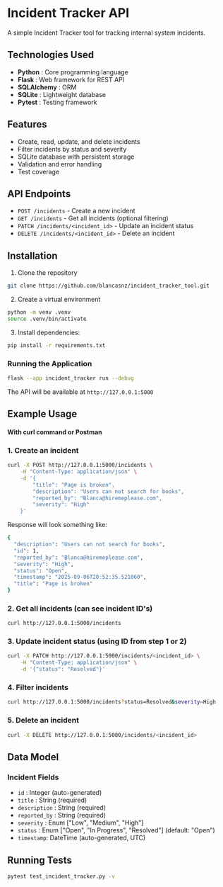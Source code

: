 # Incident Tracker API

A simple Incident Tracker tool for tracking internal system incidents.

## Technologies Used

- **Python** : Core programming language
- **Flask** : Web framework for REST API
- **SQLAlchemy** : ORM
- **SQLite** : Lightweight database
- **Pytest** : Testing framework

## Features

- Create, read, update, and delete incidents
- Filter incidents by status and severity
- SQLite database with persistent storage
- Validation and error handling
- Test coverage

## API Endpoints

- `POST /incidents` - Create a new incident
- `GET /incidents` - Get all incidents (optional filtering)
- `PATCH /incidents/<incident_id>` - Update an incident status
- `DELETE /incidents/<incident_id>` - Delete an incident

## Installation

1. Clone the repository

```bash
git clone https://github.com/blancasnz/incident_tracker_tool.git
```

2. Create a virtual environment

```bash
python -m venv .venv
source .venv/bin/activate
```

3. Install dependencies:

```bash
pip install -r requirements.txt
```

### Running the Application

```bash
flask --app incident_tracker run --debug
```

The API will be available at `http://127.0.0.1:5000`

## Example Usage

#### With curl command or Postman

### 1. Create an incident

```bash
curl -X POST http://127.0.0.1:5000/incidents \
    -H "Content-Type: application/json" \
    -d '{
        "title": "Page is broken",
        "description": "Users can not search for books",
        "reported_by": "Blanca@hiremeplease.com",
        "severity": "High"
    }'
```

Response will look something like:

```bash
{
  "description": "Users can not search for books",
  "id": 1,
  "reported_by": "Blanca@hiremeplease.com",
  "severity": "High",
  "status": "Open",
  "timestamp": "2025-09-06T20:52:35.521060",
  "title": "Page is broken"
}
```

### 2. Get all incidents (can see incident ID's)

```bash
curl http://127.0.0.1:5000/incidents
```

### 3. Update incident status (using ID from step 1 or 2)

```bash
curl -X PATCH http://127.0.0.1:5000/incidents/<incident_id> \
    -H "Content-Type: application/json" \
    -d '{"status": "Resolved"}'
```

### 4. Filter incidents

```bash
curl http://127.0.0.1:5000/incidents?status=Resolved&severity=High
```

### 5. Delete an incident

```bash
curl -X DELETE http://127.0.0.1:5000/incidents/<incident_id>
```

## Data Model

### Incident Fields

- `id` : Integer (auto-generated)
- `title` : String (required)
- `description` : String (required)
- `reported_by` : String (required)
- `severity` : Enum ["Low", "Medium", "High"]
- `status` : Enum ["Open", "In Progress", "Resolved"] (default: "Open")
- `timestamp`: DateTime (auto-generated, UTC)

## Running Tests

```bash
pytest test_incident_tracker.py -v
```
